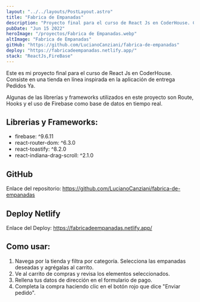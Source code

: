 ```yaml
---
layout: "../../layouts/PostLayout.astro"
title: "Fabrica de Empanadas"
description: "Proyecto final para el curso de React Js en CoderHouse. Consiste en una tienda en línea inspirada en la aplicación de entrega Pedidos Ya."
pubDate: "Jun 15 2022"
heroImage: "/proyectos/Fabrica de Empanadas.webp"
altImage: "Fabrica de Empanadas"
gitHub: "https://github.com/LucianoCanziani/fabrica-de-empanadas"
deploy: "https://fabricadeempanadas.netlify.app/"
stack: "ReactJs,FireBase"
---
```


Este es mi proyecto final para el curso de React Js en CoderHouse. Consiste en una tienda en línea inspirada en la aplicación de entrega Pedidos Ya.

Algunas de las librerías y frameworks utilizados en este proyecto son Route, Hooks y el uso de Firebase como base de datos en tiempo real.

## Librerias y Frameworks:

- firebase: ^9.6.11
- react-router-dom: ^6.3.0
- react-toastify: ^8.2.0
- react-indiana-drag-scroll: ^2.1.0

## GitHub

Enlace del repositorio: https://github.com/LucianoCanziani/fabrica-de-empanadas

## Deploy Netlify

Enlace del Deploy: https://fabricadeempanadas.netlify.app/

## Como usar:

1. Navega por la tienda y filtra por categoría. Selecciona las empanadas deseadas y agrégalas al carrito.
2. Ve al carrito de compras y revisa los elementos seleccionados.
3. Rellena tus datos de dirección en el formulario de pago.
4. Completa la compra haciendo clic en el botón rojo que dice "Enviar pedido".
